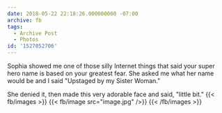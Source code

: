 ```yaml
---
date: 2018-05-22 22:18:26.000000000 -07:00
archive: fb
tags: 
  - Archive Post
  - Photos
id: '1527052706'
---
```


Sophia showed me one of those silly Internet things that said your super hero name is based on your greatest fear. She asked me what her name would be and I said "Upstaged by my Sister Woman."

She denied it, then made this very adorable face and said, "little bit."
{{< fb/images >}}
{{< fb/image src="image.jpg" />}}
{{< /fb/images >}}
